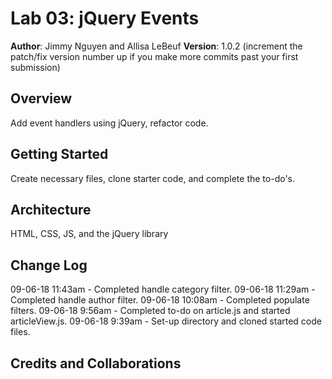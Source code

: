 # Lab 03: jQuery Events

**Author**: Jimmy Nguyen and Allisa LeBeuf
**Version**: 1.0.2 (increment the patch/fix version number up if you make more commits past your first submission)

## Overview
Add event handlers using jQuery, refactor code.

## Getting Started
Create necessary files, clone starter code, and complete the to-do's.

## Architecture
HTML, CSS, JS, and the jQuery library

## Change Log
09-06-18 11:43am - Completed handle category filter.
09-06-18 11:29am - Completed handle author filter.
09-06-18 10:08am - Completed populate filters.
09-06-18 9:56am - Completed to-do on article.js and started articleView.js.
09-06-18 9:39am - Set-up directory and cloned started code files.


## Credits and Collaborations
<!-- Give credit (and a link) to other people or resources that helped you build this application. -->
